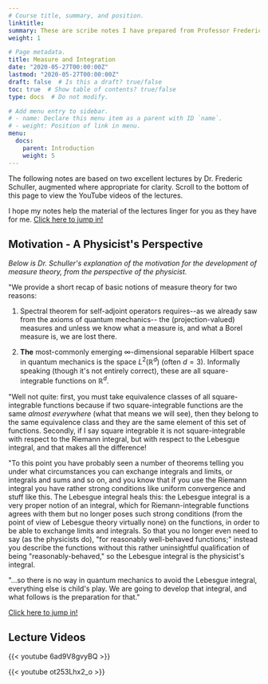 ```yaml
---
# Course title, summary, and position.
linktitle: 
summary: These are scribe notes I have prepared from Professor Frederic Schuller's lectures on measure and integration.
weight: 1

# Page metadata.
title: Measure and Integration
date: "2020-05-27T00:00:00Z"
lastmod: "2020-05-27T00:00:00Z"
draft: false  # Is this a draft? true/false
toc: true  # Show table of contents? true/false
type: docs  # Do not modify.

# Add menu entry to sidebar.
# - name: Declare this menu item as a parent with ID `name`.
# - weight: Position of link in menu.
menu:
  docs:
    parent: Introduction
    weight: 5
---
```


The following notes are based on two excellent lectures by Dr. Frederic Schuller, augmented where appropriate for clarity.  Scroll to the bottom of this page to view the YouTube videos of the lectures.

I hope my notes help the material of the lectures linger for you as they have for me.  [Click here to jump in!](/notes/measure_integration/measure/general-measure-spaces/)

## Motivation - A Physicist's Perspective
*Below is Dr. Schuller's explanation of the motivation for the development of measure theory, from the perspective of the physicist.*

"We provide a short recap of basic notions of measure theory for two reasons:

1. Spectral theorem for self-adjoint operators requires--as we already saw from the axioms of quantum mechanics-- the (projection-valued) measures and unless we know what a measure is, and what a Borel measure is, we are lost there.

2. **The** most-commonly emerging $\infty$-dimensional separable Hilbert space in quantum mechanics is the space $L^2(\mathbb{R}^d)$ (often $d=3$).  Informally speaking (though it's not entirely correct), these are all square-integrable functions on $\mathbb{R}^d$.  

"Well not quite: first, you must take equivalence classes of all square-integrable functions because if two square-integrable functions are the same *almost everywhere* (what that means we will see), then they belong to the same equivalence class and they are the same element of this set of functions.  Secondly, if I say square integrable it is not square-integrable with respect to the Riemann integral, but with respect to the Lebesgue integral, and that makes all the difference!

"To this point you have probably seen a number of theorems telling you under what circumstances you can exchange integrals and limits, or integrals and sums and so on, and you know that if you use the Riemann integral you have rather strong conditions like uniform convergence and stuff like this.  The Lebesgue integral heals this: the Lebesgue integral is a very proper notion of an integral, which for Riemann-integrable functions agrees with them but no longer poses such strong conditions (from the point of view of Lebesgue theory virtually none) on the functions, in order to be able to exchange limits and integrals.  So that you no longer even need to say (as the physicists do), "for reasonably well-behaved functions;" instead you describe the functions without this rather uninsightful qualification of being "reasonably-behaved," so the Lebesgue integral is the physicist's integral.  

"...so there is no way in quantum mechanics to avoid the Lebesgue integral, everything else is child's play.  We are going to develop that integral, and what follows is the preparation for that."

[Click here to jump in!](/notes/measure_integration/measure/general-measure-spaces/)

## Lecture Videos

{{< youtube 6ad9V8gvyBQ >}}



{{< youtube ot253Lhx2_o >}}


